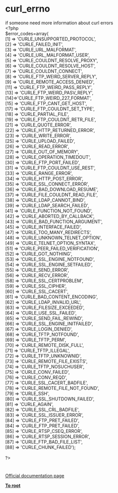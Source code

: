# curl_errno




<div class="phpcode"><span class="html">
if someone need more information about curl errors<br><span class="default">&lt;?php<br>$error_codes</span><span class="keyword">=array(<br>[</span><span class="default">1</span><span class="keyword">] =&gt; </span><span class="string">&apos;CURLE_UNSUPPORTED_PROTOCOL&apos;</span><span class="keyword">, <br>[</span><span class="default">2</span><span class="keyword">] =&gt; </span><span class="string">&apos;CURLE_FAILED_INIT&apos;</span><span class="keyword">, <br>[</span><span class="default">3</span><span class="keyword">] =&gt; </span><span class="string">&apos;CURLE_URL_MALFORMAT&apos;</span><span class="keyword">, <br>[</span><span class="default">4</span><span class="keyword">] =&gt; </span><span class="string">&apos;CURLE_URL_MALFORMAT_USER&apos;</span><span class="keyword">, <br>[</span><span class="default">5</span><span class="keyword">] =&gt; </span><span class="string">&apos;CURLE_COULDNT_RESOLVE_PROXY&apos;</span><span class="keyword">, <br>[</span><span class="default">6</span><span class="keyword">] =&gt; </span><span class="string">&apos;CURLE_COULDNT_RESOLVE_HOST&apos;</span><span class="keyword">, <br>[</span><span class="default">7</span><span class="keyword">] =&gt; </span><span class="string">&apos;CURLE_COULDNT_CONNECT&apos;</span><span class="keyword">, <br>[</span><span class="default">8</span><span class="keyword">] =&gt; </span><span class="string">&apos;CURLE_FTP_WEIRD_SERVER_REPLY&apos;</span><span class="keyword">,<br>[</span><span class="default">9</span><span class="keyword">] =&gt; </span><span class="string">&apos;CURLE_REMOTE_ACCESS_DENIED&apos;</span><span class="keyword">,<br>[</span><span class="default">11</span><span class="keyword">] =&gt; </span><span class="string">&apos;CURLE_FTP_WEIRD_PASS_REPLY&apos;</span><span class="keyword">,<br>[</span><span class="default">13</span><span class="keyword">] =&gt; </span><span class="string">&apos;CURLE_FTP_WEIRD_PASV_REPLY&apos;</span><span class="keyword">,<br>[</span><span class="default">14</span><span class="keyword">]=&gt;</span><span class="string">&apos;CURLE_FTP_WEIRD_227_FORMAT&apos;</span><span class="keyword">,<br>[</span><span class="default">15</span><span class="keyword">] =&gt; </span><span class="string">&apos;CURLE_FTP_CANT_GET_HOST&apos;</span><span class="keyword">,<br>[</span><span class="default">17</span><span class="keyword">] =&gt; </span><span class="string">&apos;CURLE_FTP_COULDNT_SET_TYPE&apos;</span><span class="keyword">,<br>[</span><span class="default">18</span><span class="keyword">] =&gt; </span><span class="string">&apos;CURLE_PARTIAL_FILE&apos;</span><span class="keyword">,<br>[</span><span class="default">19</span><span class="keyword">] =&gt; </span><span class="string">&apos;CURLE_FTP_COULDNT_RETR_FILE&apos;</span><span class="keyword">,<br>[</span><span class="default">21</span><span class="keyword">] =&gt; </span><span class="string">&apos;CURLE_QUOTE_ERROR&apos;</span><span class="keyword">,<br>[</span><span class="default">22</span><span class="keyword">] =&gt; </span><span class="string">&apos;CURLE_HTTP_RETURNED_ERROR&apos;</span><span class="keyword">,<br>[</span><span class="default">23</span><span class="keyword">] =&gt; </span><span class="string">&apos;CURLE_WRITE_ERROR&apos;</span><span class="keyword">,<br>[</span><span class="default">25</span><span class="keyword">] =&gt; </span><span class="string">&apos;CURLE_UPLOAD_FAILED&apos;</span><span class="keyword">,<br>[</span><span class="default">26</span><span class="keyword">] =&gt; </span><span class="string">&apos;CURLE_READ_ERROR&apos;</span><span class="keyword">,<br>[</span><span class="default">27</span><span class="keyword">] =&gt; </span><span class="string">&apos;CURLE_OUT_OF_MEMORY&apos;</span><span class="keyword">,<br>[</span><span class="default">28</span><span class="keyword">] =&gt; </span><span class="string">&apos;CURLE_OPERATION_TIMEDOUT&apos;</span><span class="keyword">,<br>[</span><span class="default">30</span><span class="keyword">] =&gt; </span><span class="string">&apos;CURLE_FTP_PORT_FAILED&apos;</span><span class="keyword">,<br>[</span><span class="default">31</span><span class="keyword">] =&gt; </span><span class="string">&apos;CURLE_FTP_COULDNT_USE_REST&apos;</span><span class="keyword">,<br>[</span><span class="default">33</span><span class="keyword">] =&gt; </span><span class="string">&apos;CURLE_RANGE_ERROR&apos;</span><span class="keyword">,<br>[</span><span class="default">34</span><span class="keyword">] =&gt; </span><span class="string">&apos;CURLE_HTTP_POST_ERROR&apos;</span><span class="keyword">,<br>[</span><span class="default">35</span><span class="keyword">] =&gt; </span><span class="string">&apos;CURLE_SSL_CONNECT_ERROR&apos;</span><span class="keyword">,<br>[</span><span class="default">36</span><span class="keyword">] =&gt; </span><span class="string">&apos;CURLE_BAD_DOWNLOAD_RESUME&apos;</span><span class="keyword">,<br>[</span><span class="default">37</span><span class="keyword">] =&gt; </span><span class="string">&apos;CURLE_FILE_COULDNT_READ_FILE&apos;</span><span class="keyword">,<br>[</span><span class="default">38</span><span class="keyword">] =&gt; </span><span class="string">&apos;CURLE_LDAP_CANNOT_BIND&apos;</span><span class="keyword">,<br>[</span><span class="default">39</span><span class="keyword">] =&gt; </span><span class="string">&apos;CURLE_LDAP_SEARCH_FAILED&apos;</span><span class="keyword">,<br>[</span><span class="default">41</span><span class="keyword">] =&gt; </span><span class="string">&apos;CURLE_FUNCTION_NOT_FOUND&apos;</span><span class="keyword">,<br>[</span><span class="default">42</span><span class="keyword">] =&gt; </span><span class="string">&apos;CURLE_ABORTED_BY_CALLBACK&apos;</span><span class="keyword">,<br>[</span><span class="default">43</span><span class="keyword">] =&gt; </span><span class="string">&apos;CURLE_BAD_FUNCTION_ARGUMENT&apos;</span><span class="keyword">,<br>[</span><span class="default">45</span><span class="keyword">] =&gt; </span><span class="string">&apos;CURLE_INTERFACE_FAILED&apos;</span><span class="keyword">,<br>[</span><span class="default">47</span><span class="keyword">] =&gt; </span><span class="string">&apos;CURLE_TOO_MANY_REDIRECTS&apos;</span><span class="keyword">,<br>[</span><span class="default">48</span><span class="keyword">] =&gt; </span><span class="string">&apos;CURLE_UNKNOWN_TELNET_OPTION&apos;</span><span class="keyword">,<br>[</span><span class="default">49</span><span class="keyword">] =&gt; </span><span class="string">&apos;CURLE_TELNET_OPTION_SYNTAX&apos;</span><span class="keyword">,<br>[</span><span class="default">51</span><span class="keyword">] =&gt; </span><span class="string">&apos;CURLE_PEER_FAILED_VERIFICATION&apos;</span><span class="keyword">,<br>[</span><span class="default">52</span><span class="keyword">] =&gt; </span><span class="string">&apos;CURLE_GOT_NOTHING&apos;</span><span class="keyword">,<br>[</span><span class="default">53</span><span class="keyword">] =&gt; </span><span class="string">&apos;CURLE_SSL_ENGINE_NOTFOUND&apos;</span><span class="keyword">,<br>[</span><span class="default">54</span><span class="keyword">] =&gt; </span><span class="string">&apos;CURLE_SSL_ENGINE_SETFAILED&apos;</span><span class="keyword">,<br>[</span><span class="default">55</span><span class="keyword">] =&gt; </span><span class="string">&apos;CURLE_SEND_ERROR&apos;</span><span class="keyword">,<br>[</span><span class="default">56</span><span class="keyword">] =&gt; </span><span class="string">&apos;CURLE_RECV_ERROR&apos;</span><span class="keyword">,<br>[</span><span class="default">58</span><span class="keyword">] =&gt; </span><span class="string">&apos;CURLE_SSL_CERTPROBLEM&apos;</span><span class="keyword">,<br>[</span><span class="default">59</span><span class="keyword">] =&gt; </span><span class="string">&apos;CURLE_SSL_CIPHER&apos;</span><span class="keyword">,<br>[</span><span class="default">60</span><span class="keyword">] =&gt; </span><span class="string">&apos;CURLE_SSL_CACERT&apos;</span><span class="keyword">,<br>[</span><span class="default">61</span><span class="keyword">] =&gt; </span><span class="string">&apos;CURLE_BAD_CONTENT_ENCODING&apos;</span><span class="keyword">,<br>[</span><span class="default">62</span><span class="keyword">] =&gt; </span><span class="string">&apos;CURLE_LDAP_INVALID_URL&apos;</span><span class="keyword">,<br>[</span><span class="default">63</span><span class="keyword">] =&gt; </span><span class="string">&apos;CURLE_FILESIZE_EXCEEDED&apos;</span><span class="keyword">,<br>[</span><span class="default">64</span><span class="keyword">] =&gt; </span><span class="string">&apos;CURLE_USE_SSL_FAILED&apos;</span><span class="keyword">,<br>[</span><span class="default">65</span><span class="keyword">] =&gt; </span><span class="string">&apos;CURLE_SEND_FAIL_REWIND&apos;</span><span class="keyword">,<br>[</span><span class="default">66</span><span class="keyword">] =&gt; </span><span class="string">&apos;CURLE_SSL_ENGINE_INITFAILED&apos;</span><span class="keyword">,<br>[</span><span class="default">67</span><span class="keyword">] =&gt; </span><span class="string">&apos;CURLE_LOGIN_DENIED&apos;</span><span class="keyword">,<br>[</span><span class="default">68</span><span class="keyword">] =&gt; </span><span class="string">&apos;CURLE_TFTP_NOTFOUND&apos;</span><span class="keyword">,<br>[</span><span class="default">69</span><span class="keyword">] =&gt; </span><span class="string">&apos;CURLE_TFTP_PERM&apos;</span><span class="keyword">,<br>[</span><span class="default">70</span><span class="keyword">] =&gt; </span><span class="string">&apos;CURLE_REMOTE_DISK_FULL&apos;</span><span class="keyword">,<br>[</span><span class="default">71</span><span class="keyword">] =&gt; </span><span class="string">&apos;CURLE_TFTP_ILLEGAL&apos;</span><span class="keyword">,<br>[</span><span class="default">72</span><span class="keyword">] =&gt; </span><span class="string">&apos;CURLE_TFTP_UNKNOWNID&apos;</span><span class="keyword">,<br>[</span><span class="default">73</span><span class="keyword">] =&gt; </span><span class="string">&apos;CURLE_REMOTE_FILE_EXISTS&apos;</span><span class="keyword">,<br>[</span><span class="default">74</span><span class="keyword">] =&gt; </span><span class="string">&apos;CURLE_TFTP_NOSUCHUSER&apos;</span><span class="keyword">,<br>[</span><span class="default">75</span><span class="keyword">] =&gt; </span><span class="string">&apos;CURLE_CONV_FAILED&apos;</span><span class="keyword">,<br>[</span><span class="default">76</span><span class="keyword">] =&gt; </span><span class="string">&apos;CURLE_CONV_REQD&apos;</span><span class="keyword">,<br>[</span><span class="default">77</span><span class="keyword">] =&gt; </span><span class="string">&apos;CURLE_SSL_CACERT_BADFILE&apos;</span><span class="keyword">,<br>[</span><span class="default">78</span><span class="keyword">] =&gt; </span><span class="string">&apos;CURLE_REMOTE_FILE_NOT_FOUND&apos;</span><span class="keyword">,<br>[</span><span class="default">79</span><span class="keyword">] =&gt; </span><span class="string">&apos;CURLE_SSH&apos;</span><span class="keyword">,<br>[</span><span class="default">80</span><span class="keyword">] =&gt; </span><span class="string">&apos;CURLE_SSL_SHUTDOWN_FAILED&apos;</span><span class="keyword">,<br>[</span><span class="default">81</span><span class="keyword">] =&gt; </span><span class="string">&apos;CURLE_AGAIN&apos;</span><span class="keyword">,<br>[</span><span class="default">82</span><span class="keyword">] =&gt; </span><span class="string">&apos;CURLE_SSL_CRL_BADFILE&apos;</span><span class="keyword">,<br>[</span><span class="default">83</span><span class="keyword">] =&gt; </span><span class="string">&apos;CURLE_SSL_ISSUER_ERROR&apos;</span><span class="keyword">,<br>[</span><span class="default">84</span><span class="keyword">] =&gt; </span><span class="string">&apos;CURLE_FTP_PRET_FAILED&apos;</span><span class="keyword">,<br>[</span><span class="default">84</span><span class="keyword">] =&gt; </span><span class="string">&apos;CURLE_FTP_PRET_FAILED&apos;</span><span class="keyword">,<br>[</span><span class="default">85</span><span class="keyword">] =&gt; </span><span class="string">&apos;CURLE_RTSP_CSEQ_ERROR&apos;</span><span class="keyword">,<br>[</span><span class="default">86</span><span class="keyword">] =&gt; </span><span class="string">&apos;CURLE_RTSP_SESSION_ERROR&apos;</span><span class="keyword">,<br>[</span><span class="default">87</span><span class="keyword">] =&gt; </span><span class="string">&apos;CURLE_FTP_BAD_FILE_LIST&apos;</span><span class="keyword">,<br>[</span><span class="default">88</span><span class="keyword">] =&gt; </span><span class="string">&apos;CURLE_CHUNK_FAILED&apos;</span><span class="keyword">);<br><br></span><span class="default">?&gt;</span>
</span>
</div>
  

#

[Official documentation page](https://www.php.net/manual/en/function.curl-errno.php)

**[To root](/README.md)**